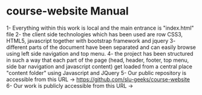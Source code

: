 # course-website Manual

 1- Everything within this work is local and the main entrance is "index.html" file
 2- the client side technologies which has been used are row CSS3, HTML5, javascript together with bootstrap framework and jquery
 3- different parts of the document have been separated and can easily browse using left side navigation and top menu.
 4- the project has been structured in such a way that each part of the page (head, header, footer, top menu, side bar navigation and javascript content)
 get loaded from a central place "content folder" using Javascript and JQuery
 5- Our public repository is accessible from this URL -> https://github.com/slu-geeks/course-website
 6- Our work is publicly accessible from this URL ->
